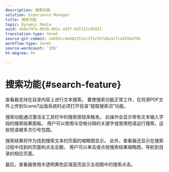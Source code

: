 ```yaml
---
description: 搜索功能
solution: Experience Manager
title: 搜索功能
topic: Dynamic Media
uuid: eb8e79fa-893b-402c-a937-6d7121c95821
translation-type: tm+mt
source-git-commit: e4695cc4e882351ec3f2c55fd8a3cfca455bd79d
workflow-type: tm+mt
source-wordcount: '155'
ht-degree: 0%

---
```



# 搜索功能{#search-feature}

查看器支持在目录内容上进行文本搜索。 要使搜索功能正常工作，在将源PDF文件上传到Scene7出版系统时必须打开目录“提取搜索词”功能。

搜索功能通过激活主工具栏中的搜索按钮来触发。 此操作会显示带有文本输入字段的搜索结果面板。 用户可以使用与空格分隔的关键字或使用短语运行搜索，这些短语被多次引号包围。

搜索结果将作为找到搜索文本的页面的缩略图显示。 此外，查看器还显示在搜索过程中找到的页面和点击总数。 用户可以单击或点按搜索结果缩略图，导航到目录的相应页面。

最后，查看器使用半透明黄色区域高亮显示主视图中的搜索点击。
